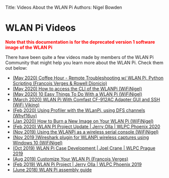 Title: Videos About the WLAN Pi
Authors: Nigel Bowden

# WLAN Pi Videos

**<span style="color:red">Note that this documentation is for the deprecated version 1 software image of the WLAN Pi</span>**

There have been quite a few videos made by members of the WLAN Pi Community that might help you learn more about the WLAN Pi. Check them out below:

* [(May 2020) Coffee Hour - Remote Troubleshooting w/ WLAN Pi, Python Scripting (Francois Verges & Rowell Dionicio)](https://youtu.be/CM0e3Dfsc_k)
* [(May 2020) How to access the CLI of the WLANPi (WiFiNigel)](https://www.youtube.com/watch?v=DjghfW7g1_Y)
* [(May 2020) 10 Easy Things To Do With a WLAN Pi (WiFiNigel)](https://youtu.be/Ua2d4ajR0pk)
* [(March 2020) WLAN Pi With Comfast CF-912AC Adapter GUI and SSH (WiFi Viking)](https://www.youtube.com/watch?v=SsRadW164dk)
* [(Feb 2020) Using Profiler with the WLanPi, using DFS channels (Whyf16uy)](https://www.youtube.com/watch?v=SVjCwcrxUPU)
* [(Jan 2020) How to Burn a New Image on Your WLAN Pi (WiFiNigel)](https://youtu.be/sD4WlNyyWDs)
* [(Feb 2020) WLAN PI Project Update | Jerry Olla | WLPC Phoenix 2020](https://www.youtube.com/watch?v=a1xpwItlNOc)
* [(Nov 2019) Using the WLANPi as a wireless serial console (WiFiNigel)](https://youtu.be/YwbL3D92LMw)
* [(Nov 2019 )Wireshark plugin for WLANPi wireless captures using Windows 10 (WiFiNigel)](https://youtu.be/VQx38OfPrKI)
* [(Oct 2019) WLAN Pi Case Development | Joel Crane | WLPC Prague 2019](https://www.youtube.com/watch?v=fE23py_qbc0)
* [(Aug 2019) Customize Your WLAN Pi (Francois Verges)](https://www.youtube.com/watch?v=QWjtpBVtwOA)
* [(Feb 2019) WLAN Pi Project | Jerry Olla | WLPC Phoenix 2019](https://www.youtube.com/watch?v=Nxx6varUwh0)
* [(June 2018) WLAN Pi assembly guide](https://www.youtube.com/watch?v=Ps03nE8G8PU)
